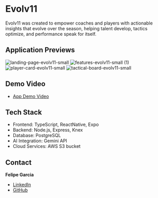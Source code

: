 # Evolv11
 Evolv11 was created to empower coaches and players with actionable insights that evolve over the season, helping talent develop, tactics optimize, and performance speak for itself.

## Application Previews
![landing-page-evolv11-small](https://github.com/user-attachments/assets/73663dc0-45c7-433c-aa5e-1fcbaef85db1) ![features-evolv11-small (1)](https://github.com/user-attachments/assets/150fd7f6-799a-40b4-8e0a-bf7a35a955dd) ![player-card-evolv11-small](https://github.com/user-attachments/assets/b68147d9-24bc-4c46-bd50-19b4d5ed8379) ![tactical-board-evolv11-small](https://github.com/user-attachments/assets/9e260091-dca0-44b0-a248-b41e4e426fa5)

## Demo Video

- [App Demo Video](https://youtube.com/shorts/LHIprlK86v8)

## Tech Stack
- Frontend: TypeScript, ReactNative, Expo
- Backend: Node.js, Express, Knex
- Database: PostgreSQL
- AI Integration: Gemini API
- Cloud Services: AWS S3 bucket

## Contact

**Felipe Garcia**  
- [LinkedIn](https://www.linkedin.com/in/felipe-garcia-136448316/)  
- [GitHub](https://github.com/jfelipe75)

